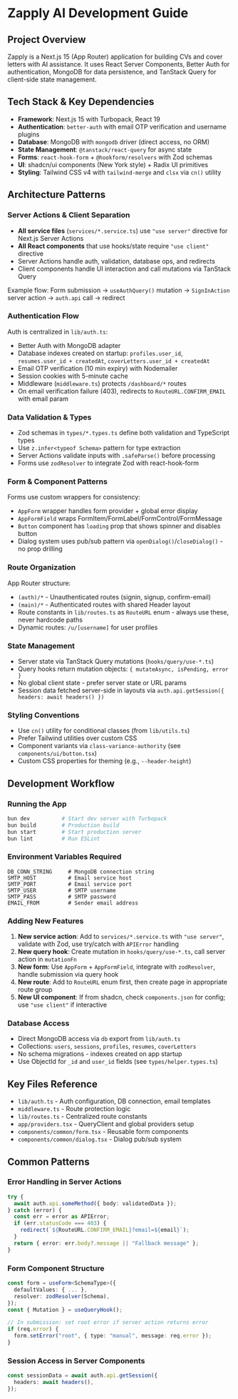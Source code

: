 # Zapply AI Development Guide

## Project Overview
Zapply is a Next.js 15 (App Router) application for building CVs and cover letters with AI assistance. It uses React Server Components, Better Auth for authentication, MongoDB for data persistence, and TanStack Query for client-side state management.

## Tech Stack & Key Dependencies
- **Framework**: Next.js 15 with Turbopack, React 19
- **Authentication**: `better-auth` with email OTP verification and username plugins
- **Database**: MongoDB with `mongodb` driver (direct access, no ORM)
- **State Management**: `@tanstack/react-query` for async state
- **Forms**: `react-hook-form` + `@hookform/resolvers` with Zod schemas
- **UI**: shadcn/ui components (New York style) + Radix UI primitives
- **Styling**: Tailwind CSS v4 with `tailwind-merge` and `clsx` via `cn()` utility

## Architecture Patterns

### Server Actions & Client Separation
- **All service files** (`services/*.service.ts`) use `"use server"` directive for Next.js Server Actions
- **All React components** that use hooks/state require `"use client"` directive
- Server Actions handle auth, validation, database ops, and redirects
- Client components handle UI interaction and call mutations via TanStack Query

Example flow: Form submission → `useAuthQuery()` mutation → `SignInAction` server action → `auth.api` call → redirect

### Authentication Flow
Auth is centralized in `lib/auth.ts`:
- Better Auth with MongoDB adapter
- Database indexes created on startup: `profiles.user_id`, `resumes.user_id + createdAt`, `coverLetters.user_id + createdAt`
- Email OTP verification (10 min expiry) with Nodemailer
- Session cookies with 5-minute cache
- Middleware (`middleware.ts`) protects `/dashboard/*` routes
- On email verification failure (403), redirects to `RouteURL.CONFIRM_EMAIL` with email param

### Data Validation & Types
- Zod schemas in `types/*.types.ts` define both validation and TypeScript types
- Use `z.infer<typeof Schema>` pattern for type extraction
- Server Actions validate inputs with `.safeParse()` before processing
- Forms use `zodResolver` to integrate Zod with react-hook-form

### Form & Component Patterns
Forms use custom wrappers for consistency:
- `AppForm` wrapper handles form provider + global error display
- `AppFormField` wraps FormItem/FormLabel/FormControl/FormMessage
- `Button` component has `loading` prop that shows spinner and disables button
- Dialog system uses pub/sub pattern via `openDialog()`/`closeDialog()` - no prop drilling

### Route Organization
App Router structure:
- `(auth)/*` - Unauthenticated routes (signin, signup, confirm-email)
- `(main)/*` - Authenticated routes with shared Header layout
- Route constants in `lib/routes.ts` as `RouteURL` enum - always use these, never hardcode paths
- Dynamic routes: `/u/[username]` for user profiles

### State Management
- Server state via TanStack Query mutations (`hooks/query/use-*.ts`)
- Query hooks return mutation objects: `{ mutateAsync, isPending, error }`
- No global client state - prefer server state or URL params
- Session data fetched server-side in layouts via `auth.api.getSession({ headers: await headers() })`

### Styling Conventions
- Use `cn()` utility for conditional classes (from `lib/utils.ts`)
- Prefer Tailwind utilities over custom CSS
- Component variants via `class-variance-authority` (see `components/ui/button.tsx`)
- Custom CSS properties for theming (e.g., `--header-height`)

## Development Workflow

### Running the App
```bash
bun dev          # Start dev server with Turbopack
bun build        # Production build
bun start        # Start production server
bun lint         # Run ESLint
```

### Environment Variables Required
```
DB_CONN_STRING     # MongoDB connection string
SMTP_HOST          # Email service host
SMTP_PORT          # Email service port
SMTP_USER          # SMTP username
SMTP_PASS          # SMTP password
EMAIL_FROM         # Sender email address
```

### Adding New Features
1. **New service action**: Add to `services/*.service.ts` with `"use server"`, validate with Zod, use try/catch with `APIError` handling
2. **New query hook**: Create mutation in `hooks/query/use-*.ts`, call server action in `mutationFn`
3. **New form**: Use `AppForm` + `AppFormField`, integrate with `zodResolver`, handle submission via query hook
4. **New route**: Add to `RouteURL` enum first, then create page in appropriate route group
5. **New UI component**: If from shadcn, check `components.json` for config; use `"use client"` if interactive

### Database Access
- Direct MongoDB access via `db` export from `lib/auth.ts`
- Collections: `users`, `sessions`, `profiles`, `resumes`, `coverLetters`
- No schema migrations - indexes created on app startup
- Use ObjectId for `_id` and `user_id` fields (see `types/helper.types.ts`)

## Key Files Reference
- `lib/auth.ts` - Auth configuration, DB connection, email templates
- `middleware.ts` - Route protection logic
- `lib/routes.ts` - Centralized route constants
- `app/providers.tsx` - QueryClient and global providers setup
- `components/common/form.tsx` - Reusable form components
- `components/common/dialog.tsx` - Dialog pub/sub system

## Common Patterns

### Error Handling in Server Actions
```typescript
try {
  await auth.api.someMethod({ body: validatedData });
} catch (error) {
  const err = error as APIError;
  if (err.statusCode === 403) {
    redirect(`${RouteURL.CONFIRM_EMAIL}?email=${email}`);
  }
  return { error: err.body?.message || "Fallback message" };
}
```

### Form Component Structure
```typescript
const form = useForm<SchemaType>({
  defaultValues: { ... },
  resolver: zodResolver(Schema),
});
const { Mutation } = useQueryHook();

// In submission: set root error if server action returns error
if (req.error) {
  form.setError("root", { type: "manual", message: req.error });
}
```

### Session Access in Server Components
```typescript
const sessionData = await auth.api.getSession({
  headers: await headers(),
});
```

